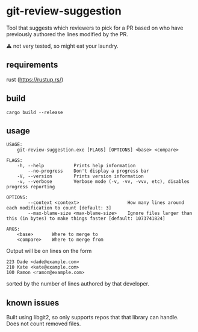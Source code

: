 git-review-suggestion
===================
Tool that suggests which reviewers to pick for a PR based on who have previously authored the lines modified by the PR.

:warning: not very tested, so might eat your laundry.

requirements
------------
rust (https://rustup.rs/)

build
-----
`cargo build --release`

usage
-----
    USAGE:
        git-review-suggestion.exe [FLAGS] [OPTIONS] <base> <compare>

    FLAGS:
        -h, --help           Prints help information
            --no-progress    Don't display a progress bar
        -V, --version        Prints version information
        -v, --verbose        Verbose mode (-v, -vv, -vvv, etc), disables progress reporting

    OPTIONS:
            --context <context>                  How many lines around each modification to count [default: 3]
            --max-blame-size <max-blame-size>    Ignore files larger than this (in bytes) to make things faster [default: 1073741824]

    ARGS:
        <base>       Where to merge to
        <compare>    Where to merge from


Output will be on lines on the form
```
223 Dade <dade@example.com>
210 Kate <kate@example.com>
100 Ramon <ramon@example.com> 
```
sorted by the number of lines authored by that developer.

known issues
------------
Built using libgit2, so only supports repos that that library can handle.  
Does not count removed files.